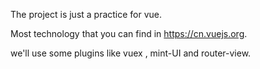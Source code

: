 The project is just a practice for vue.

Most technology that  you can find in https://cn.vuejs.org.

we'll use some plugins like vuex , mint-UI and router-view.

